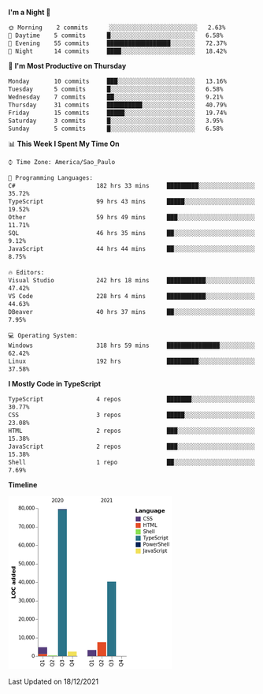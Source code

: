 <!--START_SECTION:waka-->
**I'm a Night 🦉** 

```text
🌞 Morning    2 commits      ░░░░░░░░░░░░░░░░░░░░░░░░░   2.63% 
🌆 Daytime    5 commits      █░░░░░░░░░░░░░░░░░░░░░░░░   6.58% 
🌃 Evening    55 commits     ██████████████████░░░░░░░   72.37% 
🌙 Night      14 commits     ████░░░░░░░░░░░░░░░░░░░░░   18.42%

```
📅 **I'm Most Productive on Thursday** 

```text
Monday       10 commits     ███░░░░░░░░░░░░░░░░░░░░░░   13.16% 
Tuesday      5 commits      █░░░░░░░░░░░░░░░░░░░░░░░░   6.58% 
Wednesday    7 commits      ██░░░░░░░░░░░░░░░░░░░░░░░   9.21% 
Thursday     31 commits     ██████████░░░░░░░░░░░░░░░   40.79% 
Friday       15 commits     █████░░░░░░░░░░░░░░░░░░░░   19.74% 
Saturday     3 commits      █░░░░░░░░░░░░░░░░░░░░░░░░   3.95% 
Sunday       5 commits      █░░░░░░░░░░░░░░░░░░░░░░░░   6.58%

```


📊 **This Week I Spent My Time On** 

```text
⌚︎ Time Zone: America/Sao_Paulo

💬 Programming Languages: 
C#                       182 hrs 33 mins     █████████░░░░░░░░░░░░░░░░   35.72% 
TypeScript               99 hrs 43 mins      █████░░░░░░░░░░░░░░░░░░░░   19.52% 
Other                    59 hrs 49 mins      ███░░░░░░░░░░░░░░░░░░░░░░   11.71% 
SQL                      46 hrs 35 mins      ██░░░░░░░░░░░░░░░░░░░░░░░   9.12% 
JavaScript               44 hrs 44 mins      ██░░░░░░░░░░░░░░░░░░░░░░░   8.75%

🔥 Editors: 
Visual Studio            242 hrs 18 mins     ███████████░░░░░░░░░░░░░░   47.42% 
VS Code                  228 hrs 4 mins      ███████████░░░░░░░░░░░░░░   44.63% 
DBeaver                  40 hrs 37 mins      ██░░░░░░░░░░░░░░░░░░░░░░░   7.95%

💻 Operating System: 
Windows                  318 hrs 59 mins     ███████████████░░░░░░░░░░   62.42% 
Linux                    192 hrs             █████████░░░░░░░░░░░░░░░░   37.58%

```

**I Mostly Code in TypeScript** 

```text
TypeScript               4 repos             ███████░░░░░░░░░░░░░░░░░░   30.77% 
CSS                      3 repos             █████░░░░░░░░░░░░░░░░░░░░   23.08% 
HTML                     2 repos             ███░░░░░░░░░░░░░░░░░░░░░░   15.38% 
JavaScript               2 repos             ███░░░░░░░░░░░░░░░░░░░░░░   15.38% 
Shell                    1 repo              ██░░░░░░░░░░░░░░░░░░░░░░░   7.69%

```


**Timeline**

![Chart not found](https://raw.githubusercontent.com/jonhoffmam/jonhoffmam/master/charts/bar_graph.png) 


 Last Updated on 18/12/2021
<!--END_SECTION:waka-->

